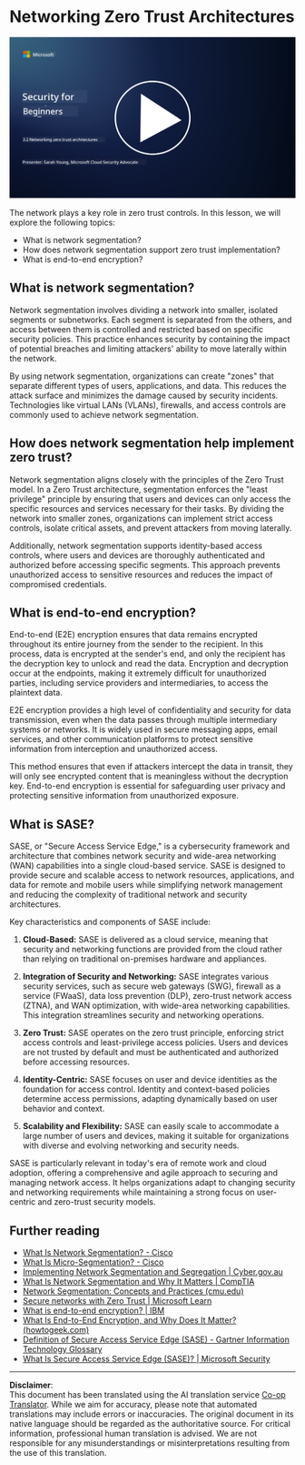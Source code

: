 <!--
CO_OP_TRANSLATOR_METADATA:
{
  "original_hash": "680d6e14d9d33fc471c22f44679713f8",
  "translation_date": "2025-09-04T00:35:14+00:00",
  "source_file": "3.2 Networking zero trust architecture.md",
  "language_code": "en"
}
-->
# Networking Zero Trust Architectures

[![Watch the video](../../translated_images/3-2_placeholder.b52521a0e93e0e122f19dfbd676c836d3d527c6de1bb28fd7643aa518eae6631.en.png)](https://learn-video.azurefd.net/vod/player?id=9f425fdb-1c53-4e67-b550-68bdac35df45)

The network plays a key role in zero trust controls. In this lesson, we will explore the following topics:

- What is network segmentation?  
- How does network segmentation support zero trust implementation?  
- What is end-to-end encryption?  

## What is network segmentation?

Network segmentation involves dividing a network into smaller, isolated segments or subnetworks. Each segment is separated from the others, and access between them is controlled and restricted based on specific security policies. This practice enhances security by containing the impact of potential breaches and limiting attackers' ability to move laterally within the network.

By using network segmentation, organizations can create "zones" that separate different types of users, applications, and data. This reduces the attack surface and minimizes the damage caused by security incidents. Technologies like virtual LANs (VLANs), firewalls, and access controls are commonly used to achieve network segmentation.

## How does network segmentation help implement zero trust?

Network segmentation aligns closely with the principles of the Zero Trust model. In a Zero Trust architecture, segmentation enforces the "least privilege" principle by ensuring that users and devices can only access the specific resources and services necessary for their tasks. By dividing the network into smaller zones, organizations can implement strict access controls, isolate critical assets, and prevent attackers from moving laterally.

Additionally, network segmentation supports identity-based access controls, where users and devices are thoroughly authenticated and authorized before accessing specific segments. This approach prevents unauthorized access to sensitive resources and reduces the impact of compromised credentials.

## What is end-to-end encryption?

End-to-end (E2E) encryption ensures that data remains encrypted throughout its entire journey from the sender to the recipient. In this process, data is encrypted at the sender's end, and only the recipient has the decryption key to unlock and read the data. Encryption and decryption occur at the endpoints, making it extremely difficult for unauthorized parties, including service providers and intermediaries, to access the plaintext data.

E2E encryption provides a high level of confidentiality and security for data transmission, even when the data passes through multiple intermediary systems or networks. It is widely used in secure messaging apps, email services, and other communication platforms to protect sensitive information from interception and unauthorized access.

This method ensures that even if attackers intercept the data in transit, they will only see encrypted content that is meaningless without the decryption key. End-to-end encryption is essential for safeguarding user privacy and protecting sensitive information from unauthorized exposure.

## What is SASE?

SASE, or "Secure Access Service Edge," is a cybersecurity framework and architecture that combines network security and wide-area networking (WAN) capabilities into a single cloud-based service. SASE is designed to provide secure and scalable access to network resources, applications, and data for remote and mobile users while simplifying network management and reducing the complexity of traditional network and security architectures.

Key characteristics and components of SASE include:

1. **Cloud-Based:** SASE is delivered as a cloud service, meaning that security and networking functions are provided from the cloud rather than relying on traditional on-premises hardware and appliances.  

2. **Integration of Security and Networking:** SASE integrates various security services, such as secure web gateways (SWG), firewall as a service (FWaaS), data loss prevention (DLP), zero-trust network access (ZTNA), and WAN optimization, with wide-area networking capabilities. This integration streamlines security and networking operations.  

3. **Zero Trust:** SASE operates on the zero trust principle, enforcing strict access controls and least-privilege access policies. Users and devices are not trusted by default and must be authenticated and authorized before accessing resources.  

4. **Identity-Centric:** SASE focuses on user and device identities as the foundation for access control. Identity and context-based policies determine access permissions, adapting dynamically based on user behavior and context.  

5. **Scalability and Flexibility:** SASE can easily scale to accommodate a large number of users and devices, making it suitable for organizations with diverse and evolving networking and security needs.  

SASE is particularly relevant in today's era of remote work and cloud adoption, offering a comprehensive and agile approach to securing and managing network access. It helps organizations adapt to changing security and networking requirements while maintaining a strong focus on user-centric and zero-trust security models.

## Further reading

- [What Is Network Segmentation? - Cisco](https://www.cisco.com/c/en/us/products/security/what-is-network-segmentation.html#~benefits)  
- [What Is Micro-Segmentation? - Cisco](https://www.cisco.com/c/en/us/products/security/what-is-microsegmentation.html)  
- [Implementing Network Segmentation and Segregation | Cyber.gov.au](https://www.cyber.gov.au/resources-business-and-government/maintaining-devices-and-systems/system-hardening-and-administration/network-hardening/implementing-network-segmentation-and-segregation)  
- [What Is Network Segmentation and Why It Matters | CompTIA](https://www.comptia.org/blog/security-awareness-training-network-segmentation)  
- [Network Segmentation: Concepts and Practices (cmu.edu)](https://insights.sei.cmu.edu/blog/network-segmentation-concepts-and-practices/)  
- [Secure networks with Zero Trust | Microsoft Learn](https://learn.microsoft.com/security/zero-trust/deploy/networks?WT.mc_id=academic-96948-sayoung)  
- [What is end-to-end encryption? | IBM](https://www.ibm.com/topics/end-to-end-encryption)  
- [What Is End-to-End Encryption, and Why Does It Matter? (howtogeek.com)](https://www.howtogeek.com/711656/what-is-end-to-end-encryption-and-why-does-it-matter/)  
- [Definition of Secure Access Service Edge (SASE) - Gartner Information Technology Glossary](https://www.gartner.com/en/information-technology/glossary/secure-access-service-edge-sase)  
- [What Is Secure Access Service Edge (SASE)? | Microsoft Security](https://www.microsoft.com/security/business/security-101/what-is-sase?WT.mc_id=academic-96948-sayoung)  

---

**Disclaimer**:  
This document has been translated using the AI translation service [Co-op Translator](https://github.com/Azure/co-op-translator). While we aim for accuracy, please note that automated translations may include errors or inaccuracies. The original document in its native language should be regarded as the authoritative source. For critical information, professional human translation is advised. We are not responsible for any misunderstandings or misinterpretations resulting from the use of this translation.